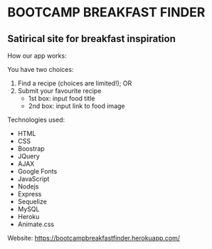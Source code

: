 # BOOTCAMP BREAKFAST FINDER

## Satirical site for breakfast inspiration

How our app works:

You have two choices:

1. Find a recipe (choices are limited!); OR
2. Submit your favourite recipe
    * 1st box: input food title 
    * 2nd box: input link to food image

Technologies used:

* HTML
* CSS
* Boostrap
* JQuery
* AJAX
* Google Fonts
* JavaScript
* Nodejs
* Express
* Sequelize
* MySQL
* Heroku
* Animate.css

Website: https://bootcampbreakfastfinder.herokuapp.com/
